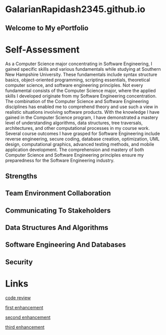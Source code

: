 # GalarianRapidash2345.github.io

## Welcome to My ePortfolio


# Self-Assessment
As a Computer Science major concentrating in Software Engineering, I gained specific skills and various fundamentals while studying at Southern New Hampshire University. These fundamentals include syntax structure basics, object-oriented programming, scripting essentials, theoretical computer science, and software engineering principles. Not every fundamental consists of the Computer Science major, where the applied skills I developed originate from my Software Engineering concentration. The combination of the Computer Science and Software Engineering disciplines has enabled me to comprehend theory and use such a view in realistic situations involving software products. With the knowledge I have gained in the Computer Science program, I have demonstrated a mastery level of understanding algorithms, data structures, tree traversals, architectures, and other computational processes in my course work. Several course outcomes I have grasped for Software Engineering include reverse engineering, secure coding, database creation, optimization, UML design, computational graphics, advanced testing methods, and mobile application development. The comprehension and mastery of both Computer Science and Software Engineering principles ensure my preparedness for the Software Engineering industry.

## Strengths


## Team Environment Collaboration


## Communicating To Stakeholders


## Data Structures And Algorithms

## Software Engineering And Databases

## Security


# Links


[code review](https://galarianrapidash2345.github.io/Code-Review/)



[first enhancement](https://galarianrapidash2345.github.io/Enhancement-One/)


[second enhancement](https://galarianrapidash2345.github.io/Enhancement-Two/)

[third enhancement](https://galarianrapidash2345.github.io/Enhancement-Three/)




